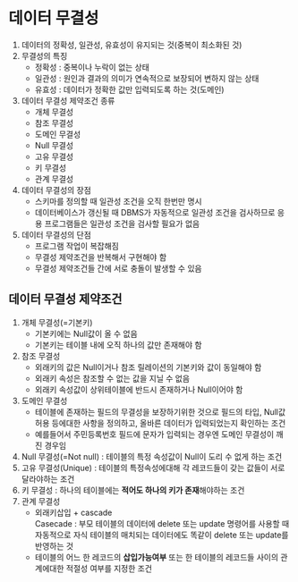 # 데이터 무결성

1. 데이터의 정확성, 일관성, 유효성이 유지되는 것(중복이 최소화된 것)
2. 무결성의 특징
    - 정확성 : 중복이나 누락이 없는 상태
    - 일관성 : 원인과 결과의 의미가 연속적으로 보장되어 변하지 않는 상태
    - 유효성 : 데이터가 정확한 값만 입력되도록 하는 것(도메인)
3. 데이터 무결성 제약조건 종류
    - 개체 무결성
    - 참조 무결성
    - 도메인 무결성
    - Null 무결성
    - 고유 무결성
    - 키 무결성
    - 관계 무결성
4. 데이터 무결성의 장점
    - 스키마를 정의할 때 일관성 조건을 오직 한번만 명시
    - 데이터베이스가 갱신될 때 DBMS가 자동적으로 일관성 조건을 검사하므로 응용 프로그램들은 일관성 조건을 검사할 필요가 없음
5. 데이터 무결성의 단점
    - 프로그램 작업이 복잡해짐
    - 무결성 제약조건을 반복해서 구현해야 함
    - 무결성 제약조건들 간에 서로 충돌이 발생할 수 있음
    
## 데이터 무결성 제약조건

1. 개체 무결성(=기본키)
    - 기본키에는 Null값이 올 수 없음
    - 기본키는 테이블 내에 오직 하나의 값만 존재해야 함
2. 참조 무결성
    - 외래키의 값은 Null이거나 참조 릴레이션의 기본키와 값이 동일해야 함
    - 외래키 속성은 참조할 수 없는 값을 지닐 수 없음
    - 외래키 속성값이 상위테이블에 반드시 존재하거나 Null이어야 함
3. 도메인 무결성
    - 테이블에 존재하는 필드의 무결성을 보장하기위한 것으로 필드의 타입, Null값 허용 등에대한 사항을 정의하고, 올바른 데이터가 입력되었는지 확인하는 조건
    - 예를들어서 주민등록번호 필드에 문자가 입력되는 경우엔 도메인 무결성이 깨진 경우임
4. Null 무결성(=Not null) : 테이블의 특정 속성값이 Null이 도리 수 없게 하는 조건
5. 고유 무결성(Unique) : 테이블의 특정속성에대해 각 레코드들이 갖는 값들이 서로 달라야하는 조건
6. 키 무결성 : 하나의 테이블에는 **적어도 하나의 키가 존재**해야하는 조건
7. 관계 무결성
    - 외래키삽입 + cascade
    <br>Casecade : 부모 테이블의 데이터에 delete 또는 update 명령어를 사용할 때 자동적으로 자식 테이블의 매치되는 데이터에도 똑같이 delete 또는 update를 반영하는 것
    - 테이블의 어느 한 레코드의 **삽입가능여부** 또는 한 테이블의 레코드들 사이의 관계에대한 적절성 여부를 지정한 조건

